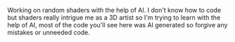 Working on random shaders with the help of AI. I don't know how to code but shaders really intrigue me as a 3D artist so I'm trying to learn with the help of AI, most of the code you'll see here was AI generated so forgive any mistakes or unneeded code.
